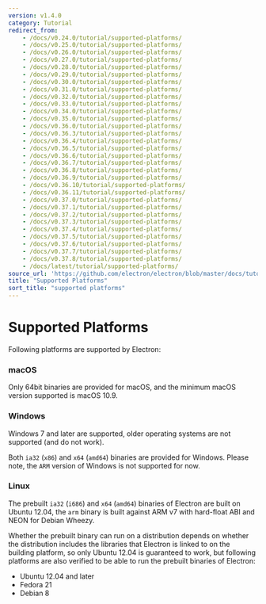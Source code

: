 ```yaml
---
version: v1.4.0
category: Tutorial
redirect_from:
    - /docs/v0.24.0/tutorial/supported-platforms/
    - /docs/v0.25.0/tutorial/supported-platforms/
    - /docs/v0.26.0/tutorial/supported-platforms/
    - /docs/v0.27.0/tutorial/supported-platforms/
    - /docs/v0.28.0/tutorial/supported-platforms/
    - /docs/v0.29.0/tutorial/supported-platforms/
    - /docs/v0.30.0/tutorial/supported-platforms/
    - /docs/v0.31.0/tutorial/supported-platforms/
    - /docs/v0.32.0/tutorial/supported-platforms/
    - /docs/v0.33.0/tutorial/supported-platforms/
    - /docs/v0.34.0/tutorial/supported-platforms/
    - /docs/v0.35.0/tutorial/supported-platforms/
    - /docs/v0.36.0/tutorial/supported-platforms/
    - /docs/v0.36.3/tutorial/supported-platforms/
    - /docs/v0.36.4/tutorial/supported-platforms/
    - /docs/v0.36.5/tutorial/supported-platforms/
    - /docs/v0.36.6/tutorial/supported-platforms/
    - /docs/v0.36.7/tutorial/supported-platforms/
    - /docs/v0.36.8/tutorial/supported-platforms/
    - /docs/v0.36.9/tutorial/supported-platforms/
    - /docs/v0.36.10/tutorial/supported-platforms/
    - /docs/v0.36.11/tutorial/supported-platforms/
    - /docs/v0.37.0/tutorial/supported-platforms/
    - /docs/v0.37.1/tutorial/supported-platforms/
    - /docs/v0.37.2/tutorial/supported-platforms/
    - /docs/v0.37.3/tutorial/supported-platforms/
    - /docs/v0.37.4/tutorial/supported-platforms/
    - /docs/v0.37.5/tutorial/supported-platforms/
    - /docs/v0.37.6/tutorial/supported-platforms/
    - /docs/v0.37.7/tutorial/supported-platforms/
    - /docs/v0.37.8/tutorial/supported-platforms/
    - /docs/latest/tutorial/supported-platforms/
source_url: 'https://github.com/electron/electron/blob/master/docs/tutorial/supported-platforms.md'
title: "Supported Platforms"
sort_title: "supported platforms"
---
```


# Supported Platforms

Following platforms are supported by Electron:

### macOS

Only 64bit binaries are provided for macOS, and the minimum macOS version
supported is macOS 10.9.

### Windows

Windows 7 and later are supported, older operating systems are not supported
(and do not work).

Both `ia32` (`x86`) and `x64` (`amd64`) binaries are provided for Windows.
Please note, the `ARM` version of Windows is not supported for now.

### Linux

The prebuilt `ia32` (`i686`) and `x64` (`amd64`) binaries of Electron are built on
Ubuntu 12.04, the `arm` binary is built against ARM v7 with hard-float ABI and
NEON for Debian Wheezy.

Whether the prebuilt binary can run on a distribution depends on whether the
distribution includes the libraries that Electron is linked to on the building
platform, so only Ubuntu 12.04 is guaranteed to work, but following platforms
are also verified to be able to run the prebuilt binaries of Electron:

* Ubuntu 12.04 and later
* Fedora 21
* Debian 8
